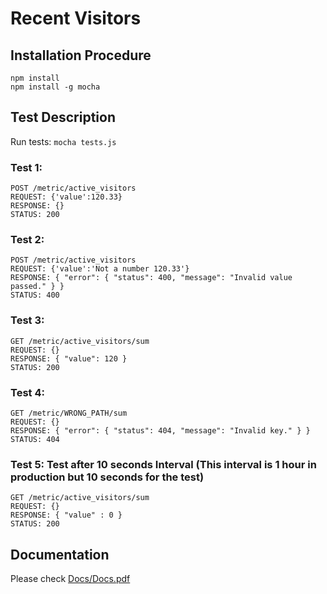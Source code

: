 # Recent Visitors

## Installation Procedure
`npm install`<br>
`npm install -g mocha`

## Test Description
Run tests: `mocha tests.js`
### Test 1:
`POST /metric/active_visitors`<br>
`REQUEST: {'value':120.33}`<br>
`RESPONSE: {}`<br>
`STATUS: 200`<br>

### Test 2: 
`POST /metric/active_visitors`<br>
`REQUEST: {'value':'Not a number 120.33'}`<br>
`RESPONSE: { "error": { "status": 400, "message": "Invalid value passed." } }`<br>
`STATUS: 400`<br>

### Test 3: 
`GET /metric/active_visitors/sum`<br>
`REQUEST: {}`<br>
`RESPONSE: { "value": 120 }`<br>
`STATUS: 200`<br>

### Test 4: 
`GET /metric/WRONG_PATH/sum`<br>
`REQUEST: {}`<br>
`RESPONSE: { "error": { "status": 404, "message": "Invalid key." } }`<br>
`STATUS: 404`<br>

### Test 5: Test after 10 seconds Interval (This interval is 1 hour in production but 10 seconds for the test)
`GET /metric/active_visitors/sum`<br>
`REQUEST: {}`<br>
`RESPONSE: { "value" : 0 }`<br>
`STATUS: 200`<br>



## Documentation
Please check <a href="https://github.com/bhargavpatel431997/DCSTask1/blob/master/Docs/Docs.pdf">Docs/Docs.pdf</a>
